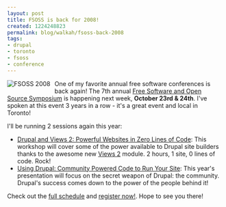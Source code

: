 ```yaml
--- 
layout: post
title: FSOSS is back for 2008!
created: 1224248823
permalink: blog/walkah/fsoss-back-2008
tags: 
- drupal
- toronto
- fsoss
- conference
---
```

<p><a href="http://fsoss.senecac.on.ca/2008/"><img src="http://walkah.net/sites/walkah.net/files/fsoss-logo.png" alt="FSOSS 2008" style="margin: 0pt 10px 5px 0pt; float: left;"/></a>One of my favorite annual free software conferences is back again! The 7th annual <a href="http://fsoss.senecac.on.ca/2008/">Free Software and Open Source Symposium</a> is happening next week, <strong>October 23rd &amp; 24th</strong>. I've spoken at this event 3 years in a row - it's a great event and local in Toronto!</p>

<p>I'll be running 2 sessions again this year:</p>
<ul>
<li><a href="http://fsoss.senecac.on.ca/2008/?q=node/67">Drupal and Views 2: Powerful Websites in Zero Lines of Code</a>: This workshop will cover some of the power available to Drupal site builders thanks to the awesome new <a href="http://drupal.org/project/views">Views 2</a> module. 2 hours, 1 site, 0 lines of code. Rock!</li>
<li><a href="http://fsoss.senecac.on.ca/2008/?q=node/53">Using Drupal: Community Powered Code to Run Your Site</a>: This year's presentation will focus on the secret weapon of Drupal: the community. Drupal's success comes down to the power of the people behind it!</a></li>
</ul>

<p>Check out the <a href="http://fsoss.senecac.on.ca/2008/?q=node/39">full schedule</a> and <a href="https://matrix.senecac.on.ca:8443/fsoss/fsoss/register2008.php">register now!</a>. Hope to see you there!</p>
